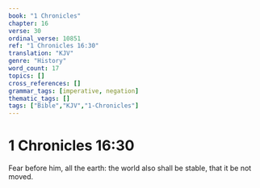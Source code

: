 ```yaml
---
book: "1 Chronicles"
chapter: 16
verse: 30
ordinal_verse: 10851
ref: "1 Chronicles 16:30"
translation: "KJV"
genre: "History"
word_count: 17
topics: []
cross_references: []
grammar_tags: [imperative, negation]
thematic_tags: []
tags: ["Bible","KJV","1-Chronicles"]
---
```


# 1 Chronicles 16:30

Fear before him, all the earth: the world also shall be stable, that it be not moved.
